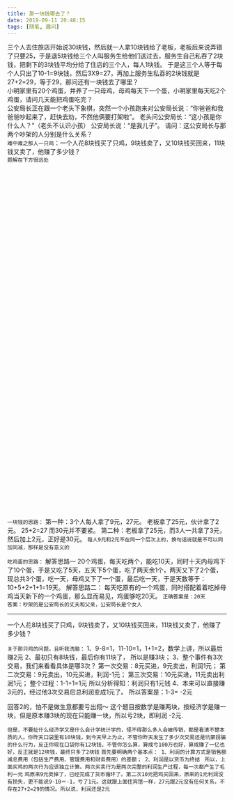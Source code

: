 ```yaml
---
title: 那一块钱哪去了？
date: 2019-09-11 20:48:15
tags: [随笔, 趣问]
---
```


三个人去住旅店开始说30块钱，然后就一人拿10块钱给了老板，老板后来说弄错了只要25，于是退5块钱给三个人叫服务生给他们送过去，服务生自己私吞了2块钱，把剩下的3块钱平均分给了住店的三个人，每人1块钱。
于是这三个人等于每个人只出了10-1=9块钱，然后3X9=27，再加上服务生私吞的2块钱就是27+2=29，等于29，那问还有一块钱去了哪里？
<br>
小明家里有20个鸡蛋，并养了一只母鸡，母鸡每天下一个蛋，小明家里每天吃2个鸡蛋，请问几天能把鸡蛋吃完？
<br>
公安局长正在跟一个老头下象棋，突然一个小孩跑来对公安局长说：“你爸爸和我爸爸吵起来了，赶快去劝，不然他俩要打架啦”。 老头问公安局长：“这小孩是你什么人？”（老头不认识小孩） 公安局长说：“是我儿子”。 请问：这公安局长与那两个吵架的人分别是什么关系？
<br>
`难中难之那人一只鸡`：一个人花8块钱买了只鸡，9块钱卖了，又10块钱买回来，11块钱又卖了，他赚了多少钱？
<br>
`题解在下方很远处`
<br><br><br><br><br><br><br><br>
<br><br><br><br><br><br><br><br>
<br><br><br><br><br><br><br><br>
<br><br><br><br><br><br><br><br>
<br><br><br><br><br><br><br><br>
<br><br><br><br><br><br><br><br>

`一块钱的思路：`
第一种：3个人每人拿了9元，27元。
老板拿了25元，伙计拿了2元。
25+2=27
而30元并不要紧。
第二种：老板拿了25元，而3人一共拿了3元，然后加上2元，正好是30元。
`每人9元和2元不在同一个层次上的，换句话说就是不可以同加同减，那样是没有意义的`

`吃鸡蛋的思路：`
解答思路一
20个鸡蛋，每天吃两个，能吃10天，同时十天内母鸡下了10个蛋，于是又吃了5天，五天下5个蛋，吃了两天余1个，两天又下了2个蛋，现总共3个蛋，吃一天，母鸡又下了一个蛋，最后吃一天，于是天数等于：10+5+2+1+1=19天。
解答思路二：
每天吃原有的一个鸡蛋，同时搭配着着吃掉母鸡当天新下的一个鸡蛋，那么显而易见，鸡蛋够吃20天。
`正确答案是：20天`
<br>
`答案：吵架的是公安局长的丈夫和父亲，公安局长是个女人`

***

一个人花8块钱买了只鸡，9块钱卖了，又10块钱买回来，11块钱又卖了，他赚了多少钱？

`关于那只鸡的问题，且听我洗脑：`
1、9-8=1，11-10=1，1+1=2，数学上讲，所以最后赚2元
2、最初只有8块钱，最后你有11块了， 所以是赚3块； 
3、整个事件有3次交易，我们来看看具体是哪3次？
   第一次交易：8元买进，9元卖出，利润1元； 
   第二次交易：9元卖出，10元买进，利润-1元； 
   第三次交易：10元买进，11元卖出利润1元； 
   整个过程：1-1+1=1元 所以分析得知：利润只有1元钱
4、本来可以直接赚3元的，经过他3次交易后总利润变成1元了。 所以答案是：1-3= -2元

回答2的，怕不是做生意都要亏出翔～
这个题目按数学是赚两块，按经济学是赚一块，但是原本赚3块的现在只能赚一块，所以亏2块，即利润 -2元.

`但是，不要扯什么经济学又是什么会计学统计学的，怪不得那么多人会被传销，都是看清不楚本质的人。你昨天口袋里有10块钱，到今天早上为止，不管你昨天发生了多少次交易还是坑蒙拐骗的什么行为，反正你现在口袋你有12块钱，不管你怎么算，算成亏100万也好，算成赚了一亿也好，反正就是12块钱，最终只多了2块钱`
`首先要明确两个基本点： 1、利润的计算方式是销售额减总费用（包括生产费用、管理费用和财务费用）的差额； 2、利润是以货币为终结`
` 所以，上面买鸡的两次行为应该独立计算。两次买卖行为是两次完整的利润生产过程，每一次都产生了毛利一元`
`鸡原来9元卖掉了，已经完成了货币循环了。第二次10元把鸡买回来，原来的1元利润没有损失，更不能说9-10＝-1，亏了1元。这就跟上面住宾馆一样，27元跟2元没有任何关系，不存在27+2=29的情况。所以说，利润还是2元`
